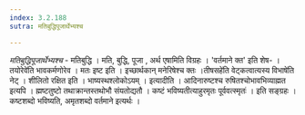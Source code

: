 ```yaml
---
index: 3.2.188
sutra: मतिबुद्धिपूजार्थेभ्यश्च

---
```

_मतिबुद्धिपूजार्थेभ्यश्च_ - मतिबुद्धि । मति, बुद्धि, पूजा , अर्थ एषामिति विग्रहः । 'वर्तमाने क्त' इति शेष- ।तयोरेवे॑ति भावकर्मणोरेव । मतः इष्ट इति । इच्छार्थकान् मनेरिषेश्च क्तः ।तीषसहे॑ति वेट्कत्वात्यस्य विभाषे॑ति नेट् । शीलितो रक्षित इति । भाष्यस्थश्लोकोऽयम् । इत्यादीति । आदिनारुष्टश्च रुषितश्चोभावभिव्याह्मत इत्यपि । ह्मष्टतुष्टो तथाक्रान्तस्तथोभौ संयतोद्यतौ । कष्टं भविष्यतीत्याहुरमृतः पूर्ववत्स्मृतः॑ । इति सङ्ग्रहः । कष्टशब्दो भविष्यति, अमृतशब्दो वर्तमाने इत्यर्थः ।